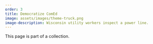 ```yaml
---
order: 3
title: Democratize ComEd
image: assets/images/theme-truck.png
image-description: Wisconsin utility workers inspect a power line.
---
```


This page is part of a collection.